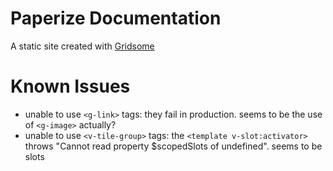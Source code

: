 # Paperize Documentation

A static site created with [Gridsome](https://gridsome.org)

# Known Issues

- unable to use `<g-link>` tags: they fail in production. seems to be the use of `<g-image>` actually?
- unable to use `<v-tile-group>` tags: the `<template v-slot:activator>` throws "Cannot read property $scopedSlots of undefined". seems to be slots
